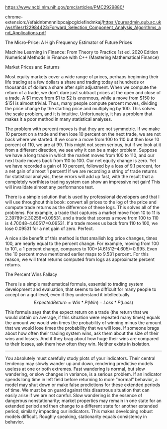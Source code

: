https://www.ncbi.nlm.nih.gov/pmc/articles/PMC2929880/

chrome-extension://efaidnbmnnnibpcajpcglclefindmkaj/https://pureadmin.qub.ac.uk/ws/files/122984423/Forward_Selection_Component_Analysis_Algorithms_and_Applications.pdf

The Micro-Price: A High Frequency Estimator of Future Prices

Machine Learning in Finance: From Theory to Practice 1st ed. 2020 Edition
Numerical Methods in Finance with C++ (Mastering Mathematical Finance)

Market Prices and Returns

Most equity markets cover a wide range of prices, perhaps beginning their life trading at a few dollars a share and trading today at hundreds or thousands of dollars a share after split adjustment. When we compute the return of a trade, we don’t dare just subtract prices at the open and close of a trade. A $1 move from $1 to $2 is enormous, while a move from $150 to $151 is almost trivial. Thus, many people compute percent moves, dividing the price change by the starting price and multiplying by 100. This solves the scale problem, and it is intuitive. Unfortunately, it has a problem that makes it a poor method in many statistical analyses.

The problem with percent moves is that they are not symmetric. If we make 10 percent on a trade and then lose 10 percent on the next trade, we are not back where we started. If we score a move from 100 to 110 but then lose 10 percent of 110, we are at 99. This might not seem serious, but if we look at it from a different direction, we see why it can be a major problem. Suppose we have a long trade in which the market moves from 100 to 110, and our next trade moves back from 110 to 100. Our net equity change is zero. Yet we have recorded a gain of 10 percent, followed by a loss of 9.1 percent, for a net gain of almost 1 percent! If we are recording a string of trade returns for statistical analysis, these errors will add up fast, with the result that a completely worthless trading system can show an impressive net gain! This will invalidate almost any performance test.

There is a simple solution that is used by professional developers and that I will use throughout this book: convert all prices to the log of the price and compute trade returns as the difference of these logs. This solves all of the problems. For example, a trade that captures a market move from 10 to 11 is 2.39789–2.30258=0.09531, and a trade that scores a move from 100 to 110 is 4.70048–4.60517=0.09531. If a trade moves us back from 110 to 100, we lose 0.09531 for a net gain of zero. Perfect.

A nice side benefit of this method is that smallish log price changes, times 100, are nearly equal to the percent change. For example, moving from 100 to 101, a 1 percent change, compares to 100*(4.61512–4.605)=0.995. Even the 10 percent move mentioned earlier maps to 9.531 percent. For this reason, we will treat returns computed from logs as approximate percent returns.


The Percent Wins Fallacy

There is a simple mathematical formula, essential to trading system development and evaluation, that seems to be difficult for many people to accept on a gut level, even if they understand it intellectually. 
$$ 
ExpectedReturn = Win \ast P (Win) - Loss \ast P (Loss) $$

This formula says that the expect return on a trade (the return that we would obtain on average, if this situation were repeated many times) equals the amount we would win times the probability of winning minus the amount that we would lose times the probability that we will lose. If someone brags about how often their trading system wins, ask them about the size of their wins and losses. And if they brag about how huge their wins are compared to their losses, ask them how often they win. Neither exists in isolation.

--------
You absolutely must carefully study plots of your indicators. Their central tendency may slowly wander up and down, rendering predictive models useless at one or both extremes. Fast wandering is normal, but slow wandering, or slow changes in variance, is a serious problem. If an indicator spends long time in left field before returning to more “normal” behavior, a model may shut down or make false predictions for these extended periods of time. We must be on guard against this disastrous situation that can easily arise if we are not careful.
Slow wandering is the essence of dangerous nonstationarity; market properties may remain in one state for an extended period and then change to a different state for another extended period, similarly impacting our indicators. This makes developing robust models difficult. Roughly speaking, stationarity equals consistency in behavior.
